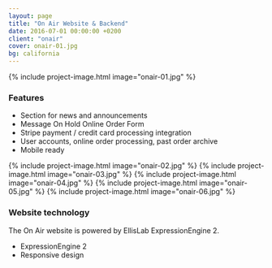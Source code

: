 ```yaml
---
layout: page
title: "On Air Website & Backend"
date: 2016-07-01 00:00:00 +0200
client: "onair"
cover: onair-01.jpg
bg: california
---
```


{% include project-image.html image="onair-01.jpg" %}

### Features

- Section for news and announcements
- Message On Hold Online Order Form
- Stripe payment / credit card processing integration
- User accounts, online order processing, past order archive
- Mobile ready

{% include project-image.html image="onair-02.jpg" %}
{% include project-image.html image="onair-03.jpg" %}
{% include project-image.html image="onair-04.jpg" %}
{% include project-image.html image="onair-05.jpg" %}
{% include project-image.html image="onair-06.jpg" %}

### Website technology

The On Air website is powered by EllisLab ExpressionEngine 2.

- ExpressionEngine 2
- Responsive design
